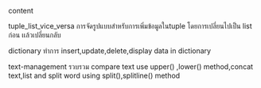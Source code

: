 content 

tuple_list_vice_versa การจัดรูปแบบสำหรับการเพิ่มข้อมูลในtuple โดยการเปลี่ยนไปเป็น list ก่อน เเล้วเปลี่ยนกลับ

dictionary ทำการ insert,update,delete,display data in dictionary

text-management รวบรวม compare text  use upper() ,lower() method,concat text,list and split word using split(),splitline() method